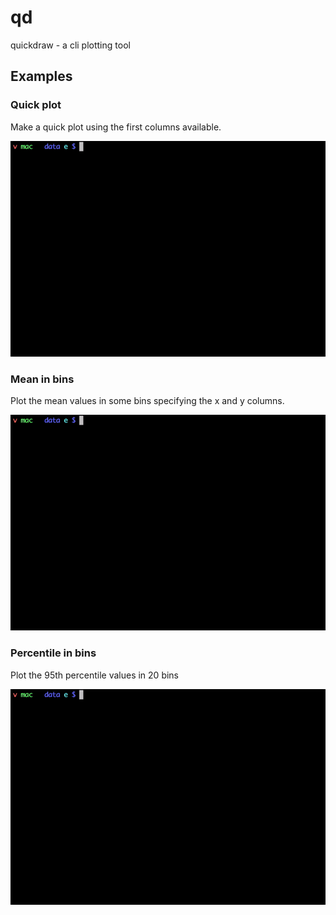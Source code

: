 # qd
quickdraw - a cli plotting tool

## Examples

### Quick plot

Make a quick plot using the first columns available.

![qd-basic](./media/qd_basic.gif)

### Mean in bins

Plot the mean values in some bins specifying the x and y columns.

![qd-mean](./media/qd_mean.gif)

### Percentile in bins

Plot the 95th percentile values in 20 bins

![qd-quant](./media/qd_quant.gif)
